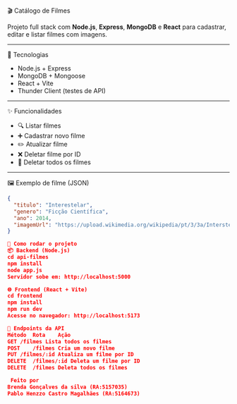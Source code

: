  🎬 Catálogo de Filmes

Projeto full stack com **Node.js**, **Express**, **MongoDB** e **React** para cadastrar, editar e listar filmes com imagens.

---

📌 Tecnologias
- Node.js + Express
- MongoDB + Mongoose
- React + Vite
- Thunder Client (testes de API)

---

✨ Funcionalidades
- 🔍 Listar filmes
- ➕ Cadastrar novo filme
- ✏️ Atualizar filme
- ❌ Deletar filme por ID
- 🧹 Deletar todos os filmes

---

 🖼️ Exemplo de filme (JSON)

```json
{
  "titulo": "Interestelar",
  "genero": "Ficção Científica",
  "ano": 2014,
  "imagemUrl": "https://upload.wikimedia.org/wikipedia/pt/3/3a/Interstellar_Filme.png"
}

🔧 Como rodar o projeto
📦 Backend (Node.js)
cd api-filmes
npm install
node app.js
Servidor sobe em: http://localhost:5000

🌐 Frontend (React + Vite)
cd frontend
npm install
npm run dev
Acesse no navegador: http://localhost:5173

🔁 Endpoints da API
Método	Rota	Ação
GET	/filmes	Lista todos os filmes
POST	/filmes	Cria um novo filme
PUT	/filmes/:id	Atualiza um filme por ID
DELETE	/filmes/:id	Deleta um filme por ID
DELETE	/filmes	Deleta todos os filmes

 Feito por
Brenda Gonçalves da silva (RA:5157035)
Pablo Henzzo Castro Magalhães (RA:5164673)
